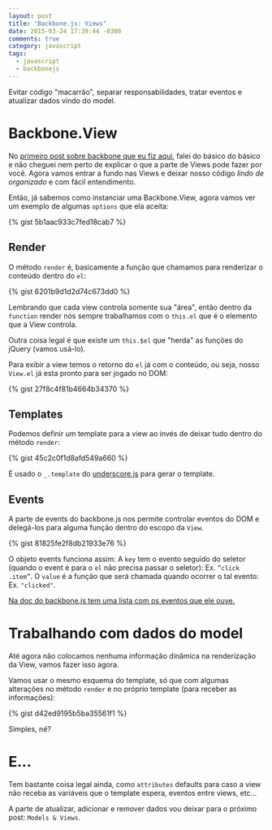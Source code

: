 ```yaml
---
layout: post
title: "Backbone.js: Views"
date: 2015-03-24 17:39:44 -0300
comments: true
category: javascript
tags:
  - javascript
  - backbonejs
---
```


Evitar código "macarrão", separar responsabilidades, tratar eventos e atualizar dados vindo do model.<!--more-->

# Backbone.View

No [primeiro post sobre backbone que eu fiz aqui](/javascript/backbone-dot-js-introducao-ao-framework/), falei do básico do básico e não cheguei nem perto de explicar o que a parte de Views pode fazer por você. Agora vamos entrar a fundo nas Views e deixar nosso código *lindo de organizado* e com fácil entendimento.

Então, já sabemos como instanciar uma Backbone.View, agora vamos ver um exemplo de algumas `options` que ela aceita:

{% gist 5b1aac933c7fed18cab7 %}

## Render

O método `render` é, basicamente a função que chamamos para renderizar o conteúdo dentro do `el`:

{% gist 6201b9d1d2d74c673dd0 %}

Lembrando que cada view controla somente sua "área", então dentro da `function` render nós sempre trabalhamos com o `this.el` que é o elemento que a View controla.

Outra coisa legal é que existe um `this.$el` que "herda" as funções do jQuery (vamos usá-lo).

Para exibir a view temos o retorno do `el` já com o conteúdo, ou seja, nosso `View.el` já esta pronto para ser jogado no DOM:

{% gist 27f8c4f81b4664b34370 %}

## Templates

Podemos definir um template para a view ao invés de deixar tudo dentro do método `render`:

{% gist 45c2c0f1d8afd549a660 %}

É usado o `_.template` do [underscore.js](http://underscorejs.org/#template) para gerar o template.

## Events

A parte de events do backbone.js nos permite controlar eventos do DOM e delegá-los para alguma função dentro do escopo da `View`.

{% gist 81825fe2f8db21933e76 %}

O objeto events funciona assim:
A `key` tem o evento seguido do seletor (quando o event é para o `el` não precisa passar o seletor): Ex. `”click .item”`.
O `value` é a função que será chamada quando ocorrer o tal evento: Ex. `"clicked"`.

[Na doc do backbone.js tem uma lista com os eventos que ele ouve.](http://backbonejs.org/#Events-catalog)

# Trabalhando com dados do model

Até agora não colocamos nenhuma informação dinâmica na renderização da View, vamos fazer isso agora.

Vamos usar o mesmo esquema do template, só que com algumas alterações no método `render` e no próprio template (para receber as informações):

{% gist d42ed9195b5ba35561f1 %}

Simples, né?

# E...

Tem bastante coisa legal ainda, como `attributes` defaults para caso a view não receba as variáveis que o template espera, eventos entre views, etc...

A parte de atualizar, adicionar e remover dados vou deixar para o próximo post: `Models & Views`.

